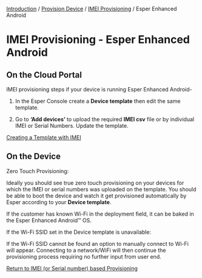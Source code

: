 [Introduction](../../../index.md) / [Provision Device](../../index.md) / [IMEI Provisioning](../index.md) / Esper Enhanced Android

# IMEI Provisioning - Esper Enhanced Android

## On the Cloud Portal

IMEI provisioning steps if your device is running Esper Enhanced Android-

1. In the Esper Console create a **Device template** then edit the same template.

2. Go to **‘Add devices’** to upload the required **IMEI csv** file or by individual IMEI or Serial Numbers. 
Update the template.

[Creating a Template with IMEI](../../../device-template/imei-provisioning-template/index.md)

## On the Device

Zero Touch Provisioning:

Ideally you should see true zero touch provisioning on your devices for which the IMEI or serial numbers was uploaded on the template. You should be able to boot the device and watch it get provisioned automatically by Esper according to your **Device template**. 

If the customer has known Wi-Fi in the deployment field, it can be baked in the Esper Enhanced Android™ OS. 

If the Wi-Fi SSID set in the Device template is unavailable:

If the Wi-Fi SSID cannot be found an option to manually connect to Wi-Fi will appear. Connecting to a network/WiFi will then continue the provisioning process requiring no further input from user end.



[Return to IMEI (or Serial number) based Provisioning](../index.md)
